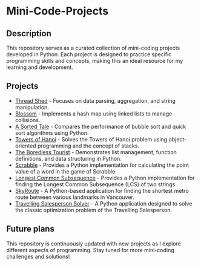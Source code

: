 # Mini-Code-Projects

## Description

This repository serves as a curated collection of mini-coding projects developed in Python.
Each project is designed to practice specific programming skills and concepts, making this an ideal resource for my learning and development.

## Projects

- [Thread Shed](./ThreadShed/README.md) - Focuses on data parsing, aggregation, and string manipulation.
- [Blossom](./Blossom/README.md) - Implements a hash map using linked lists to manage collisions.
- [A Sorted Tale](./SortedTale/README.md) - Compares the performance of bubble sort and quick sort algorithms using Python.
- [Towers of Hanoi](./TowersOfHanoi/README.md) - Solves the Towers of Hanoi problem using object-oriented programming and the concept of stacks.
- [The Boredless Tourist](./TheBoredlessTourist/README.md) - Demonstrates list management, function definitions, and data structuring in Python.
- [Scrabble](./Scrabble/README.md) - Provides a Python implementation for calculating the point value of a word in the game of Scrabble.
- [Longest Common Subsequence](./LongestCommonSubsequence/README.md) - Provides a Python implementation for finding the Longest Common Subsequence (LCS) of two strings.
- [SkyRoute](./Skyroute/README.md) - A Python-based application for finding the shortest metro route between various landmarks in Vancouver.
- [Travelling Salesperson Solver](./TravellingSalesperson/README.md) - A Python application designed to solve the classic optimization problem of the Travelling Salesperson.

## Future plans
This repository is continuously updated with new projects as I explore different aspects of programming. Stay tuned for more mini-coding challenges and solutions!
